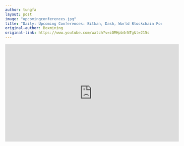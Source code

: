 ```yaml
---
author: tungfa
layout: post
image: "upcomingconferences.jpg"
title: "Daily: Upcoming Conferences: Bitkan, Dash, World Blockchain Forum"
original-author: Boxmining
original-link: https://www.youtube.com/watch?v=iGMHpb4rNTg&t=215s
---
```

<iframe width="560" height="315" src="https://www.youtube.com/embed/iGMHpb4rNTg" frameborder="0" allowfullscreen></iframe>
